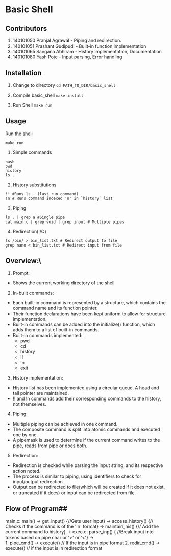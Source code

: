 # Basic Shell #

## Contributors ##
1. 140101050 Pranjal Agrawal - Piping and redirection.  
2. 140101051 Prashant Gudipudi - Built-in function implementation
3. 140101065 Sangana Abhiram - History implementation, Documentation
4. 140101080 Yash Pote - Input parsing, Error handling


## Installation ##
1. Change to directory
`cd PATH_TO_DIR/basic_shell`

2. Compile basic_shell
`make install`

3. Run Shell
`make run`


## Usage ##
Run the shell

`make run` 

1. Simple commands
```shell
bash
pwd
history
ls . 
```

2. History substitutions
```shell
!! #Runs ls . (last run command)
!n # Runs command indexed 'n' in `history` list
```

3. Piping
```shell
ls . | grep a #Single pipe
cat main.c | grep void | grep input # Multiple pipes
```

4. Redirection(I/O)
```shell
ls /bin/ > bin_list.txt # Redirect output to file 
grep nano < bin_list.txt # Redirect input from file
```


## Overview:\ ##
1. Prompt:
  * Shows the current working directory of the shell
2. In-built commands:
  * Each built-in command is represented by a structure, which contains the command name and its function pointer.
  * Their function declarations have been kept uniform to allow for structure implementation.
  * Built-in commands can be added into the initialize() function, which adds them to a list of built-in commands.
  * Built-in commands implemented:
    * pwd
    * cd
    * history
    * !!
    * !n
    * exit
3. History implementation:
  * History list has been implemented using a circular queue. A head and tail pointer are maintained.
  * !! and !n commands add their corresponding commands to the history, not themselves.
4. Piping:
  * Multiple piping can be achieved in one command.
  * The composite command is split into atomic commands and executed one by one.
  * A pipemask is used to determine if the current command writes to the pipe, reads from pipe or does both.
5. Redirection:
  * Redirection is checked while parsing the input string, and its respective action noted.
  * The process is similar to piping, using identifiers to check for input/output redirection.
  * Output can be redirected to file(which will be created if it does not exist, or truncated if it does) or input can be redirected from file.



## Flow of Program##
main.c: main() -> get_input() {//Gets user input} -> access_history() {// Checks if the command is of the '!n' format} 
               -> maintain_his() {// Add the current command to history} -> exec.c: parse_inp() { //Break input into tokens based on pipe char or '>' or  '<'} ->  
                      1. pipe_cmd() -> execute()  // If the input is in pipe format
                      2. redir_cmd() -> execute() // if the input is in redirection format
